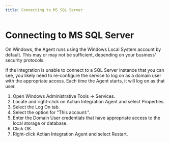 ```yaml
---
title: Connecting to MS SQL Server
---
```


# Connecting to MS SQL Server

On Windows, the Agent runs using the Windows Local System account by default. This may or may not be sufficient, depending on your business' security protocols.

If the integration is unable to connect to a SQL Server instance that you can see, you likely need to re-configure the service to log on as a domain user with the appropriate access. Each time the Agent starts, it will log on as that user.

1. Open Windows Administrative Tools → Services.
2. Locate and right-click on Actian Integration Agent and select Properties.
3. Select the Log On tab.
4. Select the option for “This account:”.
5. Enter the Domain User credentials that have appropriate access to the local storage or database.
6. Click OK.
7. Right-click Actian Integration Agent and select Restart.

